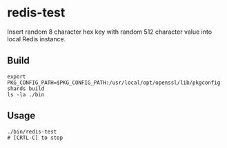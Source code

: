 # redis-test

Insert random 8 character hex key with random 512 character value into local Redis instance.

## Build
```
export PKG_CONFIG_PATH=$PKG_CONFIG_PATH:/usr/local/opt/openssl/lib/pkgconfig
shards build
ls -la ./bin
```

## Usage
```
./bin/redis-test
# [CRTL-C] to stop
```

